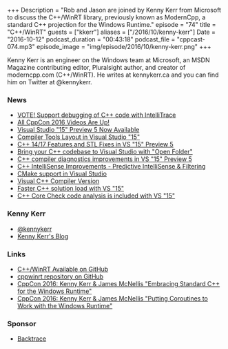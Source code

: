 +++
Description = "Rob and Jason are joined by Kenny Kerr from Microsoft to discuss the C++/WinRT library, previously known as ModernCpp, a standard C++ projection for the Windows Runtime."
episode = "74"
title = "C++/WinRT"
guests = ["kkerr"]
aliases = ["/2016/10/kenny-kerr"]
Date = "2016-10-12"
podcast_duration = "00:43:18"
podcast_file = "cppcast-074.mp3"
episode_image = "img/episode/2016/10/kenny-kerr.png"
+++

Kenny Kerr is an engineer on the Windows team at Microsoft, an MSDN Magazine contributing editor, Pluralsight author, and creator of moderncpp.com (C++/WinRT). He writes at kennykerr.ca and you can find him on Twitter at @kennykerr.

### News ###

 - [VOTE! Support debugging of C++ code with IntelliTrace](https://visualstudio.uservoice.com/forums/121579-visual-studio-2015/suggestions/2286557-support-debugging-of-c-code-with-intellitrace?tracking_code=bb4e02b5c270f6744cab8484acc7b28f)
 - [All CppCon 2016 Videos Are Up!](http://cppcon.org/all-cppcon-2016-videos-are-up/)
 - [Visual Studio "15" Preview 5 Now Available](https://blogs.msdn.microsoft.com/vcblog/2016/10/05/visual-studio-15-preview-5-now-available/)
 - [Compiler Tools Layout in Visual Studio "15"](https://blogs.msdn.microsoft.com/vcblog/2016/10/07/compiler-tools-layout-in-visual-studio-15/)
 - [C++ 14/17 Features and STL Fixes in VS "15" Preview 5](https://blogs.msdn.microsoft.com/vcblog/2016/10/11/c1417-features-and-stl-fixes-in-vs-15-preview-5/)
 - [Bring your C++ codebase to Visual Studio with "Open Folder"](https://blogs.msdn.microsoft.com/vcblog/2016/10/05/bring-your-c-codebase-to-visual-studio-with-open-folder/)
 - [C++ compiler diagnostics improvements in VS "15" Preview 5](https://blogs.msdn.microsoft.com/vcblog/2016/10/05/c-compiler-diagnostics-improvements-in-vs-15-rc/)
 - [C++ IntelliSense Improvements - Predictive IntelliSense & Filtering](https://blogs.msdn.microsoft.com/vcblog/2016/10/05/c-intellisense-improvements-predictive-intellisense-filtering/)
 - [CMake support in Visual Studio](https://blogs.msdn.microsoft.com/vcblog/2016/10/05/cmake-support-in-visual-studio/)
 - [Visual C++ Compiler Version](https://blogs.msdn.microsoft.com/vcblog/2016/10/05/visual-c-compiler-version/)
 - [Faster C++ solution load with VS "15"](https://blogs.msdn.microsoft.com/vcblog/2016/10/05/faster-c-solution-load-with-vs-15/)
 - [C++ Core Check code analysis is included with VS "15"](https://blogs.msdn.microsoft.com/vcblog/2016/10/12/cppcorecheck/)
 
### Kenny Kerr ###

 - [@kennykerr](https://twitter.com/kennykerr)
 - [Kenny Kerr's Blog](https://kennykerr.ca/)
 
### Links ###

- [C++/WinRT Available on GitHub](https://moderncpp.com/2016/10/13/cppwinrt-available-on-github/)
- [cppwinrt repository on GitHub](https://github.com/microsoft/cppwinrt)
- [CppCon 2016: Kenny Kerr & James McNellis "Embracing Standard C++ for the Windows Runtime"](https://www.youtube.com/watch?v=lm4IwfiJ3EU)
- [CppCon 2016: Kenny Kerr & James McNellis "Putting Coroutines to Work with the Windows Runtime"](https://www.youtube.com/watch?v=v0SjumbIips)
 
### Sponsor ###

- [Backtrace](https://www.backtrace.io/cppcast)
